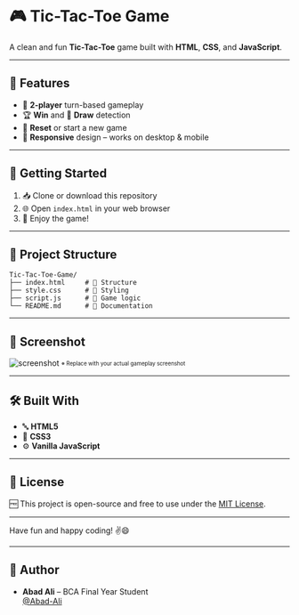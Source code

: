 # 🎮 Tic-Tac-Toe Game

A clean and fun **Tic-Tac-Toe** game built with **HTML**, **CSS**, and **JavaScript**.

---

## 🧠 Features

* 🎯 **2-player** turn-based gameplay
* 🏆 **Win** and 🤝 **Draw** detection
* 🔁 **Reset** or start a new game
* 📱 **Responsive** design – works on desktop & mobile

---

## 🚀 Getting Started

1. 📥 Clone or download this repository
2. 🌐 Open `index.html` in your web browser
3. 🎉 Enjoy the game!

---

## 📁 Project Structure

```
Tic-Tac-Toe-Game/
├── index.html     # 🎨 Structure
├── style.css      # 💅 Styling
├── script.js      # 🧠 Game logic
└── README.md      # 📘 Documentation
```

---

## 📸 Screenshot

![screenshot](screenshot.png) <sub><sup>※ Replace with your actual gameplay screenshot</sup></sub>

---

## 🛠️ Built With

* 🔤 **HTML5**
* 🎨 **CSS3**
* ⚙️ **Vanilla JavaScript**

---

## 📄 License

🆓 This project is open-source and free to use under the [MIT License](LICENSE).

---

Have fun and happy coding! ✌️😄

---

## 👤 Author
- **Abad Ali** – BCA Final Year Student  
  [@Abad-Ali](https://github.com/Abad-Ali)


